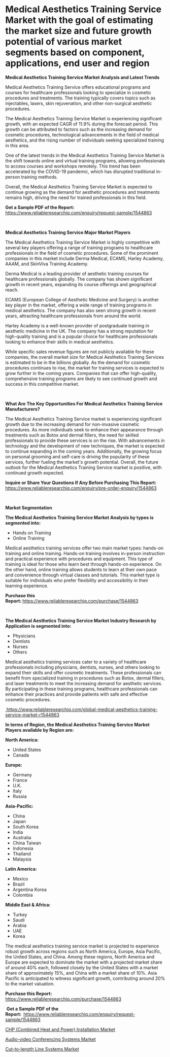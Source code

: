 <p><h1>Medical Aesthetics Training Service Market with the goal of estimating the market size and future growth potential of various market segments based on component, applications, end user and region</h1></p><p><strong>Medical Aesthetics Training Service Market Analysis and Latest Trends</strong></p>
<p><p>Medical Aesthetics Training Service offers educational programs and courses for healthcare professionals looking to specialize in cosmetic procedures and treatments. The training typically covers topics such as injectables, lasers, skin rejuvenation, and other non-surgical aesthetic procedures.</p><p>The Medical Aesthetics Training Service Market is experiencing significant growth, with an expected CAGR of 11.9% during the forecast period. This growth can be attributed to factors such as the increasing demand for cosmetic procedures, technological advancements in the field of medical aesthetics, and the rising number of individuals seeking specialized training in this area.</p><p>One of the latest trends in the Medical Aesthetics Training Service Market is the shift towards online and virtual training programs, allowing professionals to access courses and workshops remotely. This trend has been accelerated by the COVID-19 pandemic, which has disrupted traditional in-person training methods.</p><p>Overall, the Medical Aesthetics Training Service Market is expected to continue growing as the demand for aesthetic procedures and treatments remains high, driving the need for trained professionals in this field.</p></p>
<p><strong>Get a Sample PDF of the Report:&nbsp;</strong> <a href="https://www.reliableresearchiq.com/enquiry/request-sample/1544863">https://www.reliableresearchiq.com/enquiry/request-sample/1544863</a></p>
<p>&nbsp;</p>
<p><strong>Medical Aesthetics Training Service Major Market Players</strong></p>
<p><p>The Medical Aesthetics Training Service Market is highly competitive with several key players offering a range of training programs to healthcare professionals in the field of cosmetic procedures. Some of the prominent companies in this market include Derma Medical, ECAMS, Harley Academy, AAAM, and SkinViva Training Academy.</p><p>Derma Medical is a leading provider of aesthetic training courses for healthcare professionals globally. The company has shown significant growth in recent years, expanding its course offerings and geographical reach. </p><p>ECAMS (European College of Aesthetic Medicine and Surgery) is another key player in the market, offering a wide range of training programs in medical aesthetics. The company has also seen strong growth in recent years, attracting healthcare professionals from around the world.</p><p>Harley Academy is a well-known provider of postgraduate training in aesthetic medicine in the UK. The company has a strong reputation for high-quality training and is a popular choice for healthcare professionals looking to enhance their skills in medical aesthetics.</p><p>While specific sales revenue figures are not publicly available for these companies, the overall market size for Medical Aesthetics Training Services is estimated to be in the billions globally. As the demand for cosmetic procedures continues to rise, the market for training services is expected to grow further in the coming years. Companies that can offer high-quality, comprehensive training programs are likely to see continued growth and success in this competitive market.</p></p>
<p>&nbsp;</p>
<p><strong>What Are The Key Opportunities For Medical Aesthetics Training Service Manufacturers?</strong></p>
<p><p>The Medical Aesthetics Training Service market is experiencing significant growth due to the increasing demand for non-invasive cosmetic procedures. As more individuals seek to enhance their appearance through treatments such as Botox and dermal fillers, the need for skilled professionals to provide these services is on the rise. With advancements in technology and the development of new techniques, the market is expected to continue expanding in the coming years. Additionally, the growing focus on personal grooming and self-care is driving the popularity of these services, further fueling the market's growth potential. Overall, the future outlook for the Medical Aesthetics Training Service market is positive, with continued growth expected.</p></p>
<p><strong>Inquire or Share Your Questions If Any Before Purchasing This Report:</strong> <a href="https://www.reliableresearchiq.com/enquiry/pre-order-enquiry/1544863">https://www.reliableresearchiq.com/enquiry/pre-order-enquiry/1544863</a></p>
<p>&nbsp;</p>
<p><strong>Market Segmentation</strong></p>
<p><strong>The Medical Aesthetics Training Service Market Analysis by types is segmented into:</strong></p>
<p><ul><li>Hands on Training</li><li>Online Training</li></ul></p>
<p><p>Medical aesthetics training services offer two main market types: hands-on training and online training. Hands-on training involves in-person instruction and practical experience with procedures and equipment. This type of training is ideal for those who learn best through hands-on experience. On the other hand, online training allows students to learn at their own pace and convenience through virtual classes and tutorials. This market type is suitable for individuals who prefer flexibility and accessibility in their learning experience.</p></p>
<p><strong>Purchase this Report:&nbsp;</strong><a href="https://www.reliableresearchiq.com/purchase/1544863">https://www.reliableresearchiq.com/purchase/1544863</a></p>
<p>&nbsp;</p>
<p><strong>The Medical Aesthetics Training Service Market Industry Research by Application is segmented into:</strong></p>
<p><ul><li>Physicians</li><li>Dentists</li><li>Nurses</li><li>Others</li></ul></p>
<p><p>Medical aesthetics training services cater to a variety of healthcare professionals including physicians, dentists, nurses, and others looking to expand their skills and offer cosmetic treatments. These professionals can benefit from specialized training in procedures such as Botox, dermal fillers, and laser treatments to meet the increasing demand for aesthetic services. By participating in these training programs, healthcare professionals can enhance their practices and provide patients with safe and effective cosmetic procedures.</p></p>
<p><a href="https://www.reliableresearchiq.com/global-medical-aesthetics-training-service-market-r1544863">&nbsp;https://www.reliableresearchiq.com/global-medical-aesthetics-training-service-market-r1544863</a></p>
<p><strong>In terms of Region, the Medical Aesthetics Training Service Market Players available by Region are:</strong></p>
<p>
    <p> <strong> North America: </strong>
        <ul>
            <li>United States</li>
            <li>Canada</li>
        </ul>
        </p> 
    <p> <strong> Europe: </strong>
        <ul>
            <li>Germany</li>
            <li>France</li>
            <li>U.K.</li>
            <li>Italy</li>
            <li>Russia</li>
        </ul>
        </p> 
    <p> <strong> Asia-Pacific: </strong>
        <ul>
            <li>China</li>
            <li>Japan</li>
            <li>South Korea</li>
            <li>India</li>
            <li>Australia</li>
            <li>China Taiwan</li>
            <li>Indonesia</li>
            <li>Thailand</li>
            <li>Malaysia</li>
        </ul>
        </p> 
    <p> <strong> Latin America: </strong>
        <ul>
            <li>Mexico</li>
            <li>Brazil</li>
            <li>Argentina Korea</li>
            <li>Colombia</li>
        </ul>
        </p> 
    <p> <strong> Middle East & Africa: </strong>
        <ul>
            <li>Turkey</li>
            <li>Saudi</li>
            <li>Arabia</li>
            <li>UAE</li>
            <li>Korea</li>
        </ul>
    </p>
    </p>
<p><p>The medical aesthetics training service market is projected to experience robust growth across regions such as North America, Europe, Asia Pacific, the United States, and China. Among these regions, North America and Europe are expected to dominate the market with a projected market share of around 40% each, followed closely by the United States with a market share of approximately 15%, and China with a market share of 10%. Asia Pacific is anticipated to witness significant growth, contributing around 20% to the market valuation.</p></p>
<p><strong>Purchase this Report: </strong><a href="https://www.reliableresearchiq.com/purchase/1544863">https://www.reliableresearchiq.com/purchase/1544863</a></p>
<p>&nbsp;<strong>Get a Sample PDF of the Report:&nbsp;&nbsp;</strong><a href="https://www.reliableresearchiq.com/enquiry/request-sample/1544863">https://www.reliableresearchiq.com/enquiry/request-sample/1544863</a></p>
<p><strong></strong></p>
<p><p><a href="https://github.com/SheilaBruen2023/Market-Research-Report-List-2/blob/main/chp-combined-heat-and-power-installation-market.md">CHP (Combined Heat and Power) Installation Market</a></p><p><a href="https://github.com/marthawweekle/Market-Research-Report-List-2/blob/main/audio-video-conferencing-systems-market.md">Audio-video Conferencing Systems Market</a></p><p><a href="https://github.com/arionmp/Market-Research-Report-List-4/blob/main/cut-to-length-line-systems-market.md">Cut-to-length Line Systems Market</a></p></p>